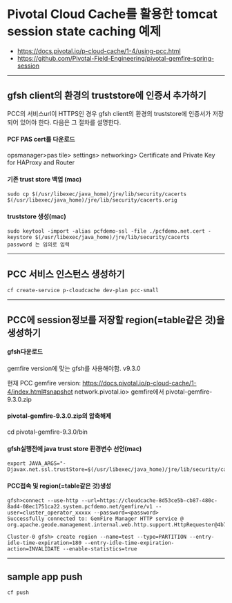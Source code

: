 # Pivotal Cloud Cache를 활용한 tomcat session state caching 예제

* https://docs.pivotal.io/p-cloud-cache/1-4/using-pcc.html
* https://github.com/Pivotal-Field-Engineering/pivotal-gemfire-spring-session

---
## gfsh client의 환경의 truststore에 인증서 추가하기
PCC의 서비스url이 HTTPS인 경우 gfsh client의 환경의 truststore에 인증서가 저장되어 있어야 한다. 다음은 그 절차를 설명한다.

#### PCF PAS cert를 다운로드
opsmanager>pas tile> settings> networking>  Certificate and Private Key for HAProxy and Router

#### 기존 trust store 백업 (mac)
~~~
sudo cp $(/usr/libexec/java_home)/jre/lib/security/cacerts $(/usr/libexec/java_home)/jre/lib/security/cacerts.orig
~~~

#### truststore 생성(mac)
~~~
sudo keytool -import -alias pcfdemo-ssl -file ./pcfdemo.net.cert -keystore $(/usr/libexec/java_home)/jre/lib/security/cacerts
password 는 임의로 입력
~~~


---
## PCC 서비스 인스턴스 생성하기

~~~
cf create-service p-cloudcache dev-plan pcc-small
~~~

---
## PCC에 session정보를 저장할 region(=table같은 것)을 생성하기

#### gfsh다운로드
gemfire version에 맞는 gfsh를 사용해야함. v9.3.0

현재 PCC gemfire version: https://docs.pivotal.io/p-cloud-cache/1-4/index.html#snapshot
network.pivotal.io> gemfire에서 pivotal-gemfire-9.3.0.zip

####  pivotal-gemfire-9.3.0.zip의 압축해제
cd pivotal-gemfire-9.3.0/bin

#### gfsh실행전에 java trust store 환경변수 선언(mac)
~~~
export JAVA_ARGS="-Djavax.net.ssl.trustStore=$(/usr/libexec/java_home)/jre/lib/security/cacerts”
~~~

#### PCC접속 및 region(=table같은 것)생성
~~~
gfsh>connect --use-http --url=https://cloudcache-8d53ce5b-cb87-480c-8ad4-08ec1751ca22.system.pcfdemo.net/gemfire/v1 --user=cluster_operator_xxxxx --password=<password>
Successfully connected to: GemFire Manager HTTP service @ org.apache.geode.management.internal.web.http.support.HttpRequester@4b760141

Cluster-0 gfsh> create region --name=test --type=PARTITION --entry-idle-time-expiration=180 --entry-idle-time-expiration-action=INVALIDATE --enable-statistics=true

~~~

---
## sample app push

~~~
cf push
~~~


